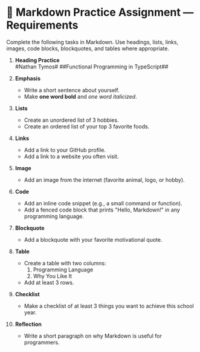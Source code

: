 # 📝 Markdown Practice Assignment — Requirements

Complete the following tasks in Markdown. Use headings, lists, links, images, code blocks, blockquotes, and tables where appropriate.

1. **Heading Practice**  
   #Nathan Tymos#
   ##Functional Programming in TypeScript##

2. **Emphasis**  
   - Write a short sentence about yourself.  
   - Make **one word bold** and *one word italicized*.

3. **Lists**  
   - Create an unordered list of 3 hobbies.  
   - Create an ordered list of your top 3 favorite foods.

4. **Links**  
   - Add a link to your GitHub profile.  
   - Add a link to a website you often visit.

5. **Image**  
   - Add an image from the internet (favorite animal, logo, or hobby).  

6. **Code**  
   - Add an inline code snippet (e.g., a small command or function).  
   - Add a fenced code block that prints "Hello, Markdown!" in any programming language.

7. **Blockquote**  
   - Add a blockquote with your favorite motivational quote.

8. **Table**  
   - Create a table with two columns:  
     1. Programming Language  
     2. Why You Like It  
   - Add at least 3 rows.

9. **Checklist**  
   - Make a checklist of at least 3 things you want to achieve this school year.

10. **Reflection**  
    - Write a short paragraph on why Markdown is useful for programmers.
